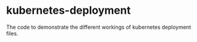 # kubernetes-deployment
The code to demonstrate the different workings of kubernetes deployment files.
